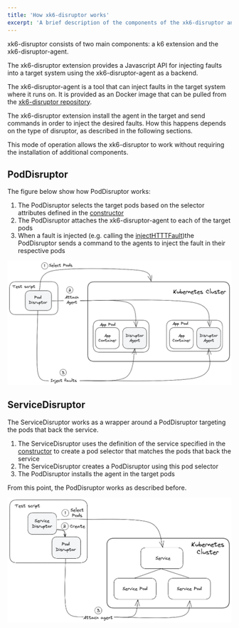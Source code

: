 ```yaml
---
title: 'How xk6-disruptor works'
excerpt: 'A brief description of the components of the xk6-disruptor and how they work when inject faults in a target system.'
---
```


xk6-disruptor consists of two main components: a k6 extension and the xk6-disruptor-agent.

The xk6-disruptor extension provides a Javascript API for injecting faults into a target system using the xk6-disruptor-agent as a backend.

The xk6-disruptor-agent is a tool that can inject faults in the target system where it runs on. It is provided as an Docker image that can be pulled from the [xk6-disruptor repository](https://github.com/grafana/xk6-disruptor/pkgs/container/xk6-disruptor-agent).

The xk6-disruptor extension install the agent in the target and send commands in order to inject the desired faults. How this happens depends on the type of disruptor, as described in the following sections.

This mode of operation allows the xk6-disruptor to work without requiring the installation of additional components.

## PodDisruptor

The figure below show how PodDisruptor works:

1. The PodDisruptor selects the target pods based on the selector attributes defined in the [constructor](/javascript-api/xk6-disruptor/api/poddisruptor/constructor)
2. The PodDisruptor attaches the xk6-disruptor-agent to each of the target pods
3. When a fault is injected (e.g. calling the [injectHTTTFault](/javascript-api/xk6-disruptor/api/poddisruptor/injecthttpfaults/))the PodDisruptor sends a command to the agents to inject the fault in their respective pods

![How PodDisruptor works](images/how-pod-disruptor-works.png)

## ServiceDisruptor

The ServiceDisruptor works as a wrapper around a PodDisruptor targeting the pods that back the service.

1. The ServiceDisruptor uses the definition of the service specified in the [constructor](/javascript-api/xk6-disruptor/api/servicedisruptor/constructor) to create a pod selector that matches the pods that back the service
2. The ServiceDisruptor creates a PodDisruptor using this pod selector
3. The PodDisruptor installs the agent in the target pods

From this point, the PodDisruptor works as described before.

![How ServiceDisruptor works](images/how-service-disruptor-works.png)